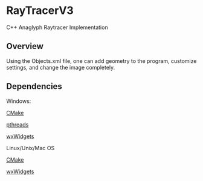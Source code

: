 # RayTracerV3
C++ Anaglyph Raytracer Implementation

## Overview
Using the Objects.xml file, one can add geometry to the program, customize settings, and change the image completely.

## Dependencies
Windows:

  [CMake](https://cmake.org)
  
  [pthreads](https://www.sourceware.org/pthreads-win32/)
  
  [wxWidgets](http://www.wxwidgets.org)
  
Linux/Unix/Mac OS

  [CMake](https://cmake.org)
  
  [wxWidgets](http://www.wxwidgets.org)
